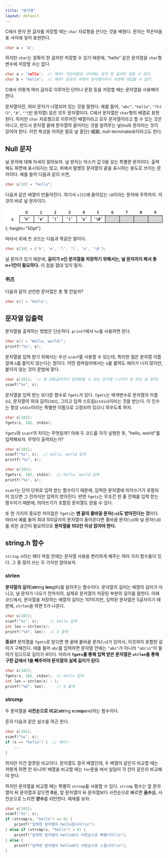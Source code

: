 ```yaml
---
title: "문자열"
layout: default
---
```


C에서 문자 한 글자를 저장할 때는 `char` 자료형을 쓴다는 것을 배웠다. 문자는 작은따옴표 사이에 넣어 표현한다.

```c++
char a = 'A';
```

하지만 `char`는 정확히 한 글자만 저장할 수 있기 때문에, "hello" 같은 문자열을 `char`형 변수에 저장할 수는 없다.

```c++
char a = 'hello';  // 에러! 작은따옴표 사이에는 문자 한 글자만 넣을 수 있다.
char b = "hello";  // 에러! 등호의 우변이 문자열이어서 좌변에 대입할 수 없다.
```

C에서 이렇게 여러 글자로 이루어진 단어나 문장 등을 저장할 때는 문자열을 사용해야 한다.

문자열이란, 여러 문자가 나열되어 있는 것을 말한다. 예를 들어, `"abc"`, `"hello"`, `"가나다"`, `"A"`, `""`(빈 문자열) 등은 모두 문자열이다. C에서 문자열은 `char`형의 배열로 표현된다. 하지만 `char` 자료형으로 이루어진 배열이라고 모두 문자열이라고 할 수 있는 것은 아니고, 반드시 문자열 끝에 문자열의 끝이라는 것을 알려주는 널(null) 문자라는 것이 있어야 한다. 이런 특성을 어려운 말로 널 종단(-縱斷, null-terminated)이라고도 한다.

## Null 문자

널 문자에 대해 자세히 알아보자. 널 문자는 아스키 값 0을 갖는 특별한 문자이다. 출력해도 화면에 표시되지는 않고, 위에서 말했듯 문자열의 끝을 표시하는 용도로 쓰이는 문자이다. 예를 들어 다음과 같이 쓰면,

```c++
char s[10] = "hello";
```

다음과 같은 배열이 만들어진다. 여기서 `s[5]`에 들어있는 `\0`이라는 문자에 주목하자. 이것이 바로 널 문자이다.

![문자열](assets/string_ex.png){: height="50pt"}

따라서 위에 쓴 코드는 다음과 똑같은 말이다.

```c++
char s[10] = {'h', 'e', 'l', 'l', 'o', '\0'};
```

널 문자가 있기 때문에, **길이가 n인 문자열을 저장하기 위해서는, 널 문자까지 해서 총 n+1칸이 필요하다.** 이 점을 절대 잊지 말자.

### 퀴즈

다음과 같이 선언한 문자열은 총 몇 칸일까?

```c++
char s[] = "hello";
```

## 문자열 입출력

문자열을 출력하는 방법은 단순하다. `printf`에서 `%s`를 사용하면 된다.
```c++
char s[] = "Hello, world!";
printf("%s", s);
```
문자열을 입력 받기 위해서는 우선 `scanf`를 사용할 수 있는데, 특이한 점은 문자열 이름 앞에 `&`를 붙이지 않는다는 점이다. 어떤 컴파일러에서는 `&`를 붙여도 에러가 나지 않지만, 붙이지 않는 것이 문법에 맞다.
```c++
char s[101];  // 총 100글자까지 입력받을 수 있는 문자열 (나머지 한 칸은 널 문자)
scanf("%s", s);
```
문자열을 입력 받는 또다른 함수로 `fgets`가 있다. `fgets`는 매개변수로 문자열의 이름(`s`), 문자열의 최대 길이(`102`), 그리고 입력 스트림(`stdin`)이라는 것을 받는다. 이 인수는 항상 `stdin`이라는 특별한 이름으로 고정되어 있으니 외우도록 하자.
```c++
char s[102];
fgets(s, 102, stdin);
```
`fgets`와 `scanf`의 차이는 무엇일까? 아래 두 코드를 각각 실행한 후, "hello, world"를 입력해보자. 무엇이 출력되는가?
```c++
char s[101];
scanf("%s", s);  // hello, world 입력
printf("%s", s);
```
```c++
char s[102];
fgets(s, 102, stdin);  // hello, world 입력
printf("%s", s);
```
`scanf`는 단어 단위로 입력 받는 함수이기 때문에, 입력한 문자열에 띄어쓰기가 포함되어 있으면 그 전까지만 입력이 받아진다. 반면 `fgets`는 무조건 한 줄 전체를 입력 받는 함수이기 때문에, 띄어쓰기가 포함된 문자열도 받을 수 있다.

또 한 가지의 중요한 차이점은 `fgets`는 **맨 끝의 줄바꿈 문자(`\n`)도 받아진다는 것**이다. 따라서 예를 들어 최대 100글자의 문자열이 들어온다면 줄바꿈 문자(`\n`)와 널 문자(`\0`)를 위한 공간이 필요하므로 **문자열을 102칸 이상 잡아야 한다.**

## string.h 함수

`string.h`라는 헤더 파일 안에는 문자열 사용을 편리하게 해주는 여러 가지 함수들이 있다. 그 중 많이 쓰는 두 가지만 알아보자.

### strlen

**문자열의 길이**(**str**ing **len**gth)를 알려주는 함수이다. 문자열의 길이는 배열의 길이가 아니고, 널 문자가 나오기 전까지의, 실제로 문자열이 저장된 부분의 길이를 말한다. 아래 코드에서, 문자열을 저장하는 배열의 길이는 101이지만, 입력된 문자열은 5글자이기 때문에, `strlen`을 하면 5가 나온다.
```c++
char s[101];
scanf("%s", s);     // hello 입력
int len = strlen(s);
printf("%d", len);  // 5 출력
```

**중요!!** 문자열을 `fgets`로 받으면 맨 끝에 줄바꿈 문자(`\n`)가 있어서, 이것까지 포함한 길이가 구해진다. 에를 들어 `abc`를 입력하면 문자열 안에는 `"abc"`가 아니라 `"abc\n"`이 들어가 있으므로 길이가 4이다. 따라서 **`fgets`를 통해 입력 받은 문자열은 `strlen`을 통해 구한 값에서 1을 빼주어야 문자열의 실제 길이가 된다.**
```c++
char s[102];
fgets(s, 102, stdin);  // hello 입력
int len = strlen(s) - 1;
printf("%d", len);     // 5 출력
```

### strcmp

두 문자열을 **사전순으로 비교**(**str**ing **c**o**mp**are)하는 함수이다.

흔히 다음과 같은 실수를 하곤 한다.
```c++
char s[101];
scanf("%s", s);
if (s == "hello") {  // 에러!!
    ...
}
```
하지만 이건 잘못된 비교이다. 문자열도 결국 배열인데, 두 배열이 같은지 비교할 때는 저렇게 하면 안 되니까! 배열을 비교할 때는 `for`문을 써서 일일이 각 칸이 같은지 비교해야 한다.

하지만 문자열을 비교할 때는 특별히 `strcmp`를 사용할 수 있다. `strcmp` 함수는 앞 문자열이 뒤 문자열과 같으면 **0**을, 앞 문자열이 뒤 문자열보다 사전순으로 빠르면 **음수**를, 사전순으로 느리면 **양수**를 리턴한다. 예제를 보자.
```c++
char s[101];
scanf("%s", s);
if (strcmp(s, "hello") == 0) {
    printf("입력한 문자열이 hello입니다!\n");
} else if (strcmp(s, "hello") < 0) {
    printf("입력한 문자열이 hello보다 사전순으로 빠릅니다!\n");
} else {
    printf("입력한 문자열이 hello보다 사전순으로 느립니다!\n");
}
```

